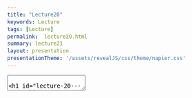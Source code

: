 ```yaml
---
title: "Lecture20"
keywords: Lecture
tags: [Lecture]
permalink:  lecture20.html
summary: lecture21
layout: presentation
presentationTheme: '/assets/revealJS/css/theme/napier.css' 
---
```

<section data-markdown data-separator="^\n---\n$" data-separator-vertical="^\n--\n$">
<textarea data-template>

# Lecture 20 - Networking
### SET09121 - Games Engineering

<br><br>
Thomas Methven
<br>
(Original material by Kevin Chalmers and Sam Serrels)

School of Computing. Edinburgh Napier University


---

# Our Goal

- We want to enable our game to support multiple players from different machines.
- This requires some form of communication between the different machines.
- It also requires some form of coordination between the different instances of the game.
- We also have to do this in real-time so that the game does not hang or become unplayable due to lag.
- So how do we achieve this?


---

# Questions

- How does networking work?
- How do we do network programming?
- What are the limitations of networking?
- How do we solve these limitations in games?
- What data should we send in a game and how do we send it?
- How can we do networking in SFML?


---

## How does networking work?

---

# Hardware

- We can break-down network hardware into the following:
    - Computers on the network.
    - Network interfaces on the computers.
    - Routers and switches that interfaces connect to.
    - The connection between the interfaces and the switch/router.

- Each one of these works at a different level of data abstraction.


 ![image](assets/images/network-diagram.png)


---

# The Seven Layer Model

- Networking works on a layered model.
    - Application data at the top layer.
    - Electrical signals at the bottom layer.
- As programmers, we rarely need to consider below level 3.


![image](assets/images/osi_layers.jpg) <!-- .element width="95%"  -->


---

# Packets

- Layer 7 :   your browser works with HTTP.
- Layer 6 :   defines the Secure Socket Layer (SSL) now standard for HTTPS.
- Layer 5 :   defines ports (e.g. port 80 for web traffic).
- Layer 4 :   defines TCP - interface between application and hardware. Breaks data sent into lots of individual packets.
- Layer 3 :   defines IP - allows individual machines to be addressed.
- Layer 2 :   defines MAC addresses - allows the switch to identify physical machines.
- Layer 1 :   actual electrical current between the switch and machine (e.g. cable or wireless).


---

# Addressing and Switching

- Networking works like a mail system.
- Each individual packet has an address (IP address) which the switch has to look at.
- The switch must work out if it can send the data directly to the addressed machine (on the local network) or where it must send it if not.
- The switch has a lookup table matching the local IP addresses to MAC addresses. This is how the switch sees the world.
- The more switches a packet must pass through, the more hops it makes. A packet has a maximum number of hops. If it doesn't make it it dies.
- This is how the entire Internet works (well, kinda).


---

# Transport Control Protocol - TCP

- TCP provides means of breaking down data into separate packets.
- Each data chunk is given a sequence number to allow the data to be reformed.
- TCP guarantees acknowledgement of sent data - this means we know that data has arrived if we don't get an error.
- TCP is the most common distributed application protocol because of its guarantees.


---

## How do we do network programming?


---

# Client-server Model

- The most common application model in networking is the client-server.
- A client connects to a server machine via some form of universal addressing.
- The sever can now communicate directly with that client.
- A server may have multiple clients that it is communicating with.


 ![image](assets/images/client-server.png) <!-- .element width="60%"  -->



---

# Sockets

- Applications communicate using sockets.
- A socket is just an encapsulation of the following:
    Address :   typically an IP address.
    Protocol :   for example TCP.
    Port :   allows an individual application to be addressed on the network.
- These are provided by layers 3-5 of our model.
- A socket is therefore a software abstraction that allows an application to send and receive data with other applications.
- Each socket thus has both a source port and a destination port.


---

# Server Socket

- A server socket is a special type of socket that listens for an initial communication.
- A client socket will connect to this socket initially.
- Once connected, the server creates a new socket exclusively for that client connection (with an appropriate port).
- The server socket can continue listening on its original socket for new incoming connections.
- A server socket will be the first established socket in a distributed application. It is needed to initiate a connection.



---

# Three-way Handshake

- As TCP requires guaranteed connection, the client-server communication initiates what is known as a three-way handshake.
- The client sends a SYN packet to the server.
- The server sends a SYN+ACK packet to acknowledge.
- The client sends a ACK packet to acknowledge.
- Communication is now established.


 ![image](assets/images/three-way.png)


---

## What are the limitations of networking?



---

# Bandwidth and Throughput

- The biggest limitation on a network is its bandwidth.
- The bandwidth indicates the theoretical limit that data can be sent through the network.
    - Typically measured in megabits (1 million bits) per second.
- Most people have heard the term bandwidth, but the actual figure we are interested in is throughput.
- Throughput is the **actual** amount of data that is sent between two machines.
- Throughput will be lower than bandwidth due to limitations between the two machines and other factors.
- Generally, throughput is too low for transferring an entire game's data in 16ms.
    - On a 100Mbps network that is enough time to send 2 kilobytes of data.


---

# Latency

- Latency (or lag) is a bigger concern in games.
- Latency is the time it takes a packet to get to another machine.
- You can find latency easily using ping and dividing the result by two (as ping does a round trip).
- For example, as of writing I can ping Google from my office machine in about 23ms, so latency is about 12ms.
- Latency is therefore going to mean any update you send between game instances will likely be at least one frame out-of-date.


---

# TCP Guarantees

- TCP can be a very slow protocol.
- Each TCP packet must be acknowledged by the receiver.
- The receiver has to rebuild the sent data from the packets.
- If any packet is missing, the entire data is resent.
- If an acknowledgement is not received, the sender resends the data.
- So TCP guarantees come at a cost.


---

## How do we solve these limitations in games?


---

# Peer-to-peer Lockstep

- The original approach to solving networking for games was a peer-to-peer lockstep.
- Here, each client would update it's move to the other clients.
- The game would wait until everyone has updated before moving onto the next move.
- It was slow as you can guess.


 ![image](assets/images/p2p.png)



---

# Client-side Prediction

- Nowadays games will try and predict movement.
- Given that in a single "server" tick we know what the client has moved, we can interpolate the move by the next tick.
- Propagate this amongst all clients and we should have a close approximation to reality.
- Every so often send more complete data.


 ![image](assets/images/client-prediction.png)



---

# User Datagram Packet - UDP

- As we are now predicting movements and locations, we can occasionally lose information without much concern.
- Therefore, we do not need packet guarantees. TCP is no longer needed.
- UDP is an alternate protocol which is connectionless. We just send data to a location.
- The receiver will read its data packet as often as it can, and only those it receives.
- Basically, we can improve performance considerably by not acknowledging data sends.


---

# TCP

![image](assets/images/packet.jpg) <!-- .element width="60%"  -->


---

# UDP

![image](assets/images/udp_packet.png) <!-- .element width="80%"  -->


---

# TCP

![image](assets/images/tcp_joke.png) <!-- .element width="60%"  -->


---

# Synchronous versus Asynchronous Polling

- We can also change how we service connections.
- Typically, we wait on a connection until data arrives.
- This would impact our frame time - we need to service the connection only when data is ready.
- Asynchronous socket communication means we perform an operation whenever a communication event occurs.
- This allows the game to continue on and another thread can update as needed based on communication.



---

# Physics

- A big problem in games actually comes from the physics system.
- The physics system is keeping track of all the physical objects and their interactions.
- A physics engine will typically add some randomness to reactions just to smooth out some of the operations.
- We cannot have this in different clients as it would lead to different game instances having different object locations.
- Solving game physics problems is a whole other area that we won't cover - just send the complete physical data every so often to get around this.


---

## What data should we send in a game and how do we send it?




---

# Initial State

- When a scene is loaded or started, the client needs to know as much of the game world as possible.
- This will require sending a lot of data to the clients when they start.
- This is OK as the game hasn't really started for them yet.
- It also allows other information such as unique content to be shared if need be (although this is slow).
- Use this loading time appropriately.


---

# Scene Updates

- Every "server" tick you need to communicate data between the client and server.
- The communication must update the server with information the client has on scene updates.
- The communication must update the client with information the server has on scene updates.
- Every so often, the client and server must do a more complete update to normalise their information.
- Effectively, we are trying to keep the client and server as synchronised as possible without performing lockstep.


---

# Object Serialization

- When it comes to sending data in object-oriented languages serialization is the go-to approach.
- Serialization is a technique where an object is converted into a textual or binary representation for communication and storage.
- The managed languages (e.g. Java and C#) have these capabilities built in.
- C++ does not, and actually it is hard to convert local memory between two machines.
- Serialization is also a slow process as it has to deeply interrogate the object.
- Therefore, serialization is not a good approach for games in general.


---

# Designing a Protocol

- A better technique is to build a protocol.
- Design your message types and the data that will go into the message.
- This will allow simple messaging that can be managed easily with a few case statements.


 ![image](assets/images/protocol.png)


---

## How can we do networking in SFML?

---

# SFML Networking
- Networking in SFML is relatively easy.
- We will use the following classes:
 - **TcpListener** - a listening or server socket.
 - **TcpSocket** - a socket to communicate via.
 - **UdpSocket** - a UDP socket to communicate via.
- We will use the following methods:
 - **listen** - listen for a new connection.
 - **accept** - accept a new connection.
 - **connect** - connect to a server.
 - **send** - send data via a socket.
 - **receive** - receive data from a socket.



---

# SFML Networking Server

```cpp
#include <iostream>
#include <SFML/Network.hpp>

using namespace std;
using namespace sf;

int main(int argc, char **argv) {
    TcpListener listener;
    if (listener.listen(5000) != Socket::Done) {
        cout << "Server could not open socket" << endl;
        return -1;
    }
    
    TcpSocket client;
    if (listener.accept(client) != Socket::Done) {
        cout << "Server could not accept connection" << endl;
        return -1;
    }
    return 0;
}
```


---

# SFML Networking Client

```cpp
#include <iostream>
#include <SFML/Network.hpp>

using namespace std;
using namespace sf;

int main(int argc, char **argv) {
    TcpSocket socket;
    Socket::Status status = socket.connect("127.0.0.1", 5000);
    if (status != Socket::Done) {
        cout << "Error - could not connect to server" << endl;
        return -1;
    }
    return 0;
}
```

---

## Summary


---

# Summary

- We have defined the issue of networking and discussed how we solve game networking issues.
- We looked at networking layers and protocols.
- We looked at network sockets.
- We looked at the limitations of networking by analysing the common metrics.
- We looked at how we overcome these limitations in games by looking at communicating patterns and UDP.
- We then discussed what data to send and how by discussing protocols.
- And finally we looked at how we use SFML for networking by presenting a client and server example.
- This is all you need to get started with networking for games using SFML. The lab will provide a concrete application.
